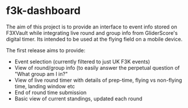 # f3k-dashboard

The aim of this project is to provide an interface to event info stored on F3XVault while integrating live round and group info from GliderScore's digital timer.
Its intended to be used at the flying field on a mobile device.

The first release aims to provide:

 - Event selection (currently filtered to just UK F3K events)
 - View of round/group info (to easily answer the perpetual question of "What group am I in?"
 - View of live round timer with details of prep-time, flying vs non-flying time, landing window etc
 - End of round time submission
 - Basic view of current standings, updated each round


